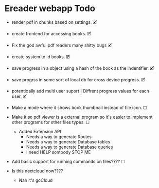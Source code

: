# Ereader webapp Todo
* render pdf in chunks based on settings.  🗹 
* create frontend for accessing books. 	🗹  
* Fix the god awful pdf readers many shitty bugs 🗹  
* create system to id books. 	🗹 
* save progress in a object using a hash of the book as the indentifier.  🗹 
* save progrss in some sort of local db for cross device progress. 	🗹 
* potentioally add multi user suport | Diffrent progress values for each user. 	🗹

* Make a mode where it shows book thumbnail instead of file icon.  ☐
* Make it so pdf viewer is a external program so it's easier to implement other programs for other files types.  ☐
    * Added Extension API
        * Needs a way to generate Routes
        * Needs a way to generate Database tables
        * Needs a way to generate Database queries
        * I need HELP sombody STOP ME
* Add basic support for running commands on files????  ☐

* Is this nextcloud now????
    * Nah it's goCloud